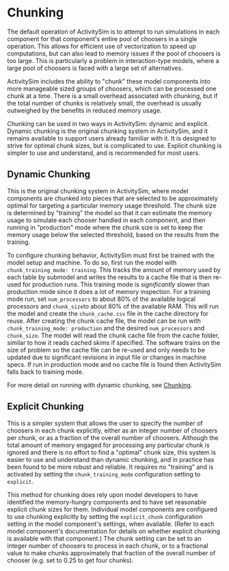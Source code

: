 # Chunking

The default operation of ActivitySim is to attempt to run simulations in each
component for that component's entire pool of choosers in a single operation.
This allows for efficient use of vectorization to speed up computations, but can
also lead to memory issues if the pool of choosers is too large.  This is particularly
a problem in interaction-type models, where a large pool of choosers is faced
with a large set of alternatives.

ActivitySim includes the ability to "chunk" these model components into more
manageable sized groups of choosers, which can be processed one chunk at a time.
There is a small overhead associated with chunking, but if the total number of
chunks is relatively small, the overhead is usually outweighed by the benefits
in reduced memory usage.

Chunking can be used in two ways in ActivitySim: dynamic and explicit.  Dynamic
chunking is the original chunking system in ActivitySim, and it remains available
to support users already familiar with it.  It is designed to strive for optimal
chunk sizes, but is complicated to use. Explicit chunking is simpler to use
and understand, and is recommended for most users.

## Dynamic Chunking

This is the original chunking system in ActivitySim, where model components are
chunked into pieces that are selected to be approximately optimal for targeting
a particular memory usage threshold.  The chunk size is determined by "training"
the model so that it can estimate the memory usage to simulate each chooser handled
in each component, and then running in "production" mode where the chunk size is
set to keep the memory usage below the selected threshold, based on the results from
the training.

To configure chunking behavior, ActivitySim must first be trained with the model
setup and machine.  To do so, first run the model with ``chunk_training_mode: training``.
This tracks the amount of memory used by each table by submodel and writes the results
to a cache file that is then re-used for production runs.  This training mode is
*significantly* slower than production mode since it does a lot of memory inspection.
For a training mode run, set ``num_processors`` to about 80% of the available logical
processors and ``chunk_size``to about 80% of the available RAM.  This will run the
model and create the ``chunk_cache.csv`` file in the cache directory for reuse.  After
creating the chunk cache file, the model can be run with ``chunk_training_mode: production``
and the desired ``num_processors`` and ``chunk_size``.  The model will read the chunk
cache file from the cache folder, similar to how it reads cached skims if specified.
The software trains on the size of problem so the cache file can be re-used and
only needs to be updated due to significant revisions in input file or changes in
machine specs.  If run in production mode and no cache file is found then ActivitySim falls
back to training mode.

For more detail on running with dynamic chunking, see [Chunking](chunk_in_detail).

## Explicit Chunking

This is a simpler system that allows the user to specify the number of choosers
in each chunk explicitly, either as an integer number of choosers per chunk, or
as a fraction of the overall number of choosers. Although the total amount of
memory engaged for processing any particular chunk is ignored and there is no
effort to find a "optimal" chunk size, this system is easier to use
and understand than dynamic chunking, and in practice has been found to be more
robust and reliable. It requires no "training" and is activated by setting the
`chunk_training_mode` configuration setting to `explicit`.

This method for chunking does rely upon model developers to have identified the
memory-hungry components and to have set reasonable explicit chunk sizes for them.
Individual model components are configured to use chunking explicitly by
setting the `explicit_chunk` configuration setting in the model component's
settings, when available. (Refer to each model component's documentation for
details on whether explicit chunking is available with that component.)  The
chunk setting can be set to an integer number of choosers to process in each
chunk, or to a fractional value to make chunks approximately that fraction of
the overall number of chooser (e.g. set to 0.25 to get four chunks).
